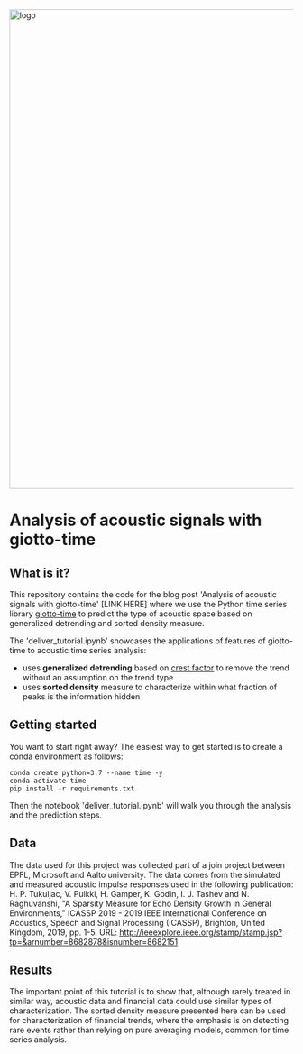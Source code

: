 <img src="https://www.giotto.ai/static/vector/logo.svg" alt="logo" width="850"/>

# Analysis of acoustic signals with giotto-time

## What is it?
This repository contains the code for the blog post 'Analysis of acoustic signals with giotto-time' [LINK HERE] where we use the Python time series library [giotto-time](https://github.com/giotto-ai/giotto-time) to predict the type of acoustic space based on generalized detrending and sorted density measure. 

The 'deliver_tutorial.ipynb' showcases the applications of features of giotto-time to acoustic time series analysis:
* uses **generalized detrending** based on [crest factor](https://en.wikipedia.org/wiki/Crest_factor) to remove the trend without an assumption on the trend type
* uses **sorted density** measure to characterize within what fraction of peaks is the information hidden

## Getting started
You want to start right away? The easiest way to get started is to create a conda environment as follows:
```
conda create python=3.7 --name time -y
conda activate time
pip install -r requirements.txt
```
Then the notebook 'deliver_tutorial.ipynb' will walk you through the analysis and the prediction steps.

## Data
The data used for this project was collected part of a join project between EPFL, Microsoft and Aalto university. The data comes from the simulated and measured acoustic impulse responses used in the following publication:
H. P. Tukuljac, V. Pulkki, H. Gamper, K. Godin, I. J. Tashev and N. Raghuvanshi, "A Sparsity Measure for Echo Density Growth in General Environments," ICASSP 2019 - 2019 IEEE International Conference on Acoustics, Speech and Signal Processing (ICASSP), Brighton, United Kingdom, 2019, pp. 1-5.
URL: http://ieeexplore.ieee.org/stamp/stamp.jsp?tp=&arnumber=8682878&isnumber=8682151

## Results
The important point of this tutorial is to show that, although rarely treated in similar way, acoustic data and financial data could use similar types of characterization. The sorted density measure presented here can be used for characterization of financial trends, where the emphasis is on detecting rare events rather than relying on pure averaging models, common for time series analysis. 

